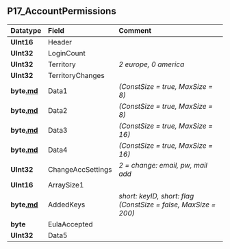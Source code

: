## P17\_AccountPermissions ##
| **Datatype** | **Field** | **Comment** |
|:-------------|:----------|:------------|
| **UInt16**   | Header    |             |
| **UInt32**   | LoginCount |             |
| **UInt32**   | Territory | _2 europe, 0 america_  |
| **UInt32**   | TerritoryChanges |             |
| **byte[.md](.md)** | Data1     | _(ConstSize = true, MaxSize = 8)_ |
| **byte[.md](.md)** | Data2     | _(ConstSize = true, MaxSize = 8)_ |
| **byte[.md](.md)** | Data3     | _(ConstSize = true, MaxSize = 16)_ |
| **byte[.md](.md)** | Data4     | _(ConstSize = true, MaxSize = 16)_ |
| **UInt32**   | ChangeAccSettings | _2 = change: email, pw, mail add_  |
| **UInt16**   | ArraySize1 |             |
| **byte[.md](.md)** | AddedKeys | _short: keyID, short: flag_ _(ConstSize = false, MaxSize = 200)_ |
| **byte**     | EulaAccepted |             |
| **UInt32**   | Data5     |             |